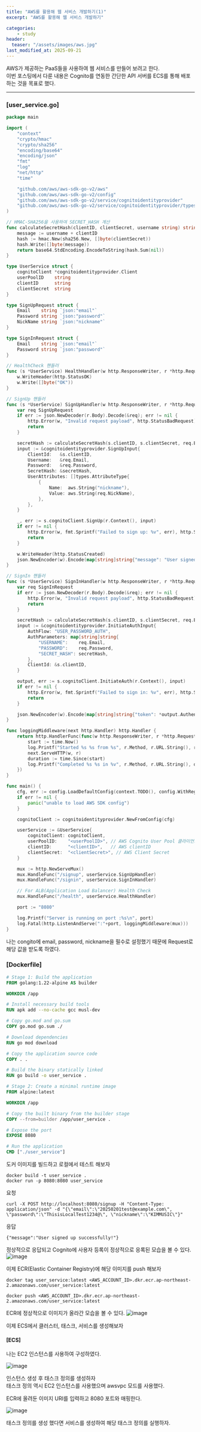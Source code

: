 ```yaml
---
title: "AWS를 활용해 웹 서비스 개발하기(1)"
excerpt: "AWS를 활용해 웹 서비스 개발하기"

categories:
    - study
header:
  teaser: "/assets/images/aws.jpg"
last_modified_at: 2025-09-21
---
```


AWS가 제공하는 PaaS들을 사용하여 웹 서비스를 만들어 보려고 한다.<br/>
이번 포스팅에서 다룬 내용은 Cognito를 연동한 간단한 API 서버를 ECS를 통해
배포하는 것을 목표로 했다.

<hr>

### [user_service.go]

```go
package main

import (
	"context"
	"crypto/hmac"
	"crypto/sha256"
	"encoding/base64"
	"encoding/json"
	"fmt"
	"log"
	"net/http"
	"time"

	"github.com/aws/aws-sdk-go-v2/aws"
	"github.com/aws/aws-sdk-go-v2/config"
	"github.com/aws/aws-sdk-go-v2/service/cognitoidentityprovider"
	"github.com/aws/aws-sdk-go-v2/service/cognitoidentityprovider/types"
)

// HMAC-SHA256을 사용하여 SECRET_HASH 계산
func calculateSecretHash(clientID, clientSecret, username string) string {
	message := username + clientID
	hash := hmac.New(sha256.New, []byte(clientSecret))
	hash.Write([]byte(message))
	return base64.StdEncoding.EncodeToString(hash.Sum(nil))
}

type UserService struct {
	cognitoClient *cognitoidentityprovider.Client
	userPoolID    string
	clientID      string
	clientSecret  string
}

type SignUpRequest struct {
	Email    string `json:"email"`
	Password string `json:"password"`
	NickName string `json:"nickname"`
}

type SignInRequest struct {
	Email    string `json:"email"`
	Password string `json:"password"`
}

// HealthCheck 핸들러
func (s *UserService) HealthHandler(w http.ResponseWriter, r *http.Request) {
	w.WriteHeader(http.StatusOK)
	w.Write([]byte("OK"))
}

// SignUp 핸들러
func (s *UserService) SignUpHandler(w http.ResponseWriter, r *http.Request) {
	var req SignUpRequest
	if err := json.NewDecoder(r.Body).Decode(&req); err != nil {
		http.Error(w, "Invalid request payload", http.StatusBadRequest)
		return
	}

	secretHash := calculateSecretHash(s.clientID, s.clientSecret, req.Email)
	input := &cognitoidentityprovider.SignUpInput{
		ClientId:   &s.clientID,
		Username:   &req.Email,
		Password:   &req.Password,
		SecretHash: &secretHash,
		UserAttributes: []types.AttributeType{
			{
				Name:  aws.String("nickname"),
				Value: aws.String(req.NickName),
			},
		},
	}

	_, err := s.cognitoClient.SignUp(r.Context(), input)
	if err != nil {
		http.Error(w, fmt.Sprintf("Failed to sign up: %v", err), http.StatusInternalServerError)
		return
	}

	w.WriteHeader(http.StatusCreated)
	json.NewEncoder(w).Encode(map[string]string{"message": "User signed up successfully!"})
}

// SignIn 핸들러
func (s *UserService) SignInHandler(w http.ResponseWriter, r *http.Request) {
	var req SignInRequest
	if err := json.NewDecoder(r.Body).Decode(&req); err != nil {
		http.Error(w, "Invalid request payload", http.StatusBadRequest)
		return
	}

	secretHash := calculateSecretHash(s.clientID, s.clientSecret, req.Email)
	input := &cognitoidentityprovider.InitiateAuthInput{
		AuthFlow: "USER_PASSWORD_AUTH",
		AuthParameters: map[string]string{
			"USERNAME":    req.Email,
			"PASSWORD":    req.Password,
			"SECRET_HASH": secretHash,
		},
		ClientId: &s.clientID,
	}

	output, err := s.cognitoClient.InitiateAuth(r.Context(), input)
	if err != nil {
		http.Error(w, fmt.Sprintf("Failed to sign in: %v", err), http.StatusUnauthorized)
		return
	}

	json.NewEncoder(w).Encode(map[string]string{"token": *output.AuthenticationResult.IdToken})
}

func loggingMiddleware(next http.Handler) http.Handler {
	return http.HandlerFunc(func(w http.ResponseWriter, r *http.Request) {
		start := time.Now()
		log.Printf("Started %s %s from %s", r.Method, r.URL.String(), r.RemoteAddr)
		next.ServeHTTP(w, r)
		duration := time.Since(start)
		log.Printf("Completed %s %s in %v", r.Method, r.URL.String(), duration)
	})
}

func main() {
	cfg, err := config.LoadDefaultConfig(context.TODO(), config.WithRegion("<Region>"))
	if err != nil {
		panic("unable to load AWS SDK config")
	}

	cognitoClient := cognitoidentityprovider.NewFromConfig(cfg)

	userService := &UserService{
		cognitoClient: cognitoClient,
		userPoolID:    "<userPoolID>", // AWS Cognito User Pool 클라이언트 ID
		clientID:      "<clientID>",   // AWS clientID
		clientSecret:  "<clientSecret>", // AWS Client Secret
	}

	mux := http.NewServeMux()
	mux.HandleFunc("/signup", userService.SignUpHandler)
	mux.HandleFunc("/signin", userService.SignInHandler)

    // For ALB(Application Load Balancer) Health Check
	mux.HandleFunc("/health", userService.HealthHandler)

	port := "8080"

	log.Printf("Server is running on port :%s\n", port)
	log.Fatal(http.ListenAndServe(":"+port, loggingMiddleware(mux)))
}

```

나는 congito에 email, password, nickname을 필수로 설정했기 때문에
Request로 해당 값을 받도록 하였다.

### [Dockerfile]

```Dockerfile
# Stage 1: Build the application
FROM golang:1.22-alpine AS builder

WORKDIR /app

# Install necessary build tools
RUN apk add --no-cache gcc musl-dev

# Copy go.mod and go.sum
COPY go.mod go.sum ./

# Download dependencies
RUN go mod download

# Copy the application source code
COPY . .

# Build the binary statically linked
RUN go build -o user_service .

# Stage 2: Create a minimal runtime image
FROM alpine:latest

WORKDIR /app

# Copy the built binary from the builder stage
COPY --from=builder /app/user_service .

# Expose the port
EXPOSE 8080

# Run the application
CMD ["./user_service"]
```

도커 이미지를 빌드하고 로컬에서 테스트 해보자 <br/>
```
docker build -t user_service .
docker run -p 8080:8080 user_service
```

요청
```
curl -X POST http://localhost:8080/signup -H "Content-Type: application/json" -d "{\"email\":\"20250201test@example.com\", \"password\":\"ThisisLocalTest1234@\", \"nickname\":\"KIMMUSIC\"}"
```

응답
```
{"message":"User signed up successfully!"}
```

정상적으로 응답되고 Cognito에 사용자 등록이 정상적으로 응록된 모습을 볼 수 있다.
![image](https://github.com/KIMMUSIC/kimmusic.github.io/blob/master/_posts/Images/localtest_cognito.PNG?raw=true)

이제 ECR(Elastic Container Registry)에 해당 이미지를 push 해보자

```
docker tag user_service:latest <AWS_ACCOUNT_ID>.dkr.ecr.ap-northeast-2.amazonaws.com/user_service:latest

docker push <AWS_ACCOUNT_ID>.dkr.ecr.ap-northeast-2.amazonaws.com/user_service:latest
```

ECR에 정상적으로 이미지가 올라간 모습을 볼 수 있다.
![image](https://github.com/KIMMUSIC/kimmusic.github.io/blob/master/_posts/Images/ECR.PNG?raw=true)

이제 ECS에서 클러스터, 태스크, 서비스를 생성해보자

#### [ECS]
나는 EC2 인스턴스를 사용하여 구성하였다.

![image](https://github.com/KIMMUSIC/kimmusic.github.io/blob/master/_posts/Images/cluster.PNG?raw=true)

인스턴스 생성 후 태스크 정의를 생성하자<br/>
태스크 정의 역시 EC2 인스턴스를 사용했으며 awsvpc 모드를 사용했다.

ECR에 올려둔 이미지 URI를 입력하고 8080 포트와 매핑한다.

![image](https://github.com/KIMMUSIC/kimmusic.github.io/blob/master/_posts/Images/task_def.PNG?raw=true)

태스크 정의를 생성 했다면 서비스를 생성하여 해당 태스크 정의를 실행하자.






